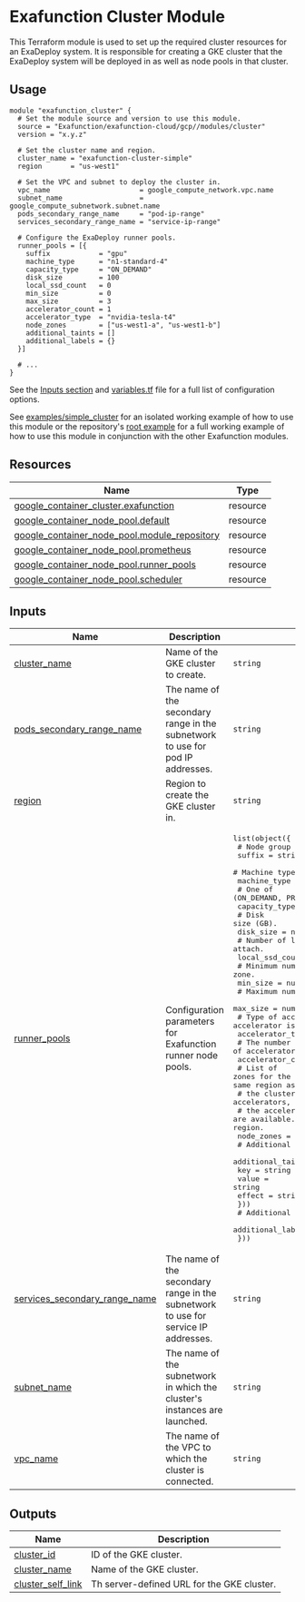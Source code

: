 # Exafunction Cluster Module

This Terraform module is used to set up the required cluster resources for an ExaDeploy system. It is responsible for creating a GKE cluster that the ExaDeploy system will be deployed in as well as node pools in that cluster.

## Usage
```hcl
module "exafunction_cluster" {
  # Set the module source and version to use this module.
  source = "Exafunction/exafunction-cloud/gcp//modules/cluster"
  version = "x.y.z"

  # Set the cluster name and region.
  cluster_name = "exafunction-cluster-simple"
  region       = "us-west1"

  # Set the VPC and subnet to deploy the cluster in.
  vpc_name                      = google_compute_network.vpc.name
  subnet_name                   = google_compute_subnetwork.subnet.name
  pods_secondary_range_name     = "pod-ip-range"
  services_secondary_range_name = "service-ip-range"

  # Configure the ExaDeploy runner pools.
  runner_pools = [{
    suffix            = "gpu"
    machine_type      = "n1-standard-4"
    capacity_type     = "ON_DEMAND"
    disk_size         = 100
    local_ssd_count   = 0
    min_size          = 0
    max_size          = 3
    accelerator_count = 1
    accelerator_type  = "nvidia-tesla-t4"
    node_zones        = ["us-west1-a", "us-west1-b"]
    additional_taints = []
    additional_labels = {}
  }]

  # ...
}
```
See the [Inputs section](#inputs) and [variables.tf](https://github.com/Exafunction/terraform-gcp-exafunction-cloud/tree/main/modules/cluster/variables.tf) file for a full list of configuration options.

See [examples/simple_cluster](https://github.com/Exafunction/terraform-gcp-exafunction-cloud/tree/main/modules/cluster/examples/simple_cluster) for an isolated working example of how to use this module or the repository's [root example](https://github.com/Exafunction/terraform-gcp-exafunction-cloud) for a full working example of how to use this module in conjunction with the other Exafunction modules.

<!-- BEGIN_TF_DOCS -->
## Resources

| Name | Type |
|------|------|
| [google_container_cluster.exafunction](https://registry.terraform.io/providers/hashicorp/google/latest/docs/resources/container_cluster) | resource |
| [google_container_node_pool.default](https://registry.terraform.io/providers/hashicorp/google/latest/docs/resources/container_node_pool) | resource |
| [google_container_node_pool.module_repository](https://registry.terraform.io/providers/hashicorp/google/latest/docs/resources/container_node_pool) | resource |
| [google_container_node_pool.prometheus](https://registry.terraform.io/providers/hashicorp/google/latest/docs/resources/container_node_pool) | resource |
| [google_container_node_pool.runner_pools](https://registry.terraform.io/providers/hashicorp/google/latest/docs/resources/container_node_pool) | resource |
| [google_container_node_pool.scheduler](https://registry.terraform.io/providers/hashicorp/google/latest/docs/resources/container_node_pool) | resource |

## Inputs

| Name | Description | Type | Default | Required |
|------|-------------|------|---------|:--------:|
| <a name="input_cluster_name"></a> [cluster\_name](#input\_cluster\_name) | Name of the GKE cluster to create. | `string` | `"exafunction-cluster"` | no |
| <a name="input_pods_secondary_range_name"></a> [pods\_secondary\_range\_name](#input\_pods\_secondary\_range\_name) | The name of the secondary range in the subnetwork to use for pod IP addresses. | `string` | n/a | yes |
| <a name="input_region"></a> [region](#input\_region) | Region to create the GKE cluster in. | `string` | n/a | yes |
| <a name="input_runner_pools"></a> [runner\_pools](#input\_runner\_pools) | Configuration parameters for Exafunction runner node pools. | <pre>list(object({<br>    # Node group suffix.<br>    suffix = string<br>    # Machine type to use.<br>    machine_type = string<br>    # One of (ON_DEMAND, PREEMPTIBLE, SPOT).<br>    capacity_type = string<br>    # Disk size (GB).<br>    disk_size = number<br>    # Number of local SSDs to attach.<br>    local_ssd_count = number<br>    # Minimum number of nodes per zone.<br>    min_size = number<br>    # Maximum number of nodes per zone.<br>    max_size = number<br>    # Type of accelerator to attach. If empty, no accelerator is attached.<br>    accelerator_type = string<br>    # The number of accelerators to attach.<br>    accelerator_count = number<br>    # List of zones for the Exafunction runner node pool. Zones must be within the same region as<br>    # the cluster. For node pools with attached accelerators, must specify a list of zones where<br>    # the accelerators are available. If empty, use the default set of zones for the region.<br>    node_zones = list(string)<br>    # Additional taints.<br>    additional_taints = list(object({<br>      key    = string<br>      value  = string<br>      effect = string<br>    }))<br>    # Additional labels.<br>    additional_labels = map(string)<br>  }))</pre> | <pre>[<br>  {<br>    "accelerator_count": 1,<br>    "accelerator_type": "nvidia-tesla-t4",<br>    "additional_labels": {},<br>    "additional_taints": [],<br>    "capacity_type": "ON_DEMAND",<br>    "disk_size": 100,<br>    "local_ssd_count": 0,<br>    "machine_type": "n1-standard-4",<br>    "max_size": 3,<br>    "min_size": 0,<br>    "node_zones": [<br>      "us-west1-a",<br>      "us-west1-b"<br>    ],<br>    "suffix": "gpu"<br>  }<br>]</pre> | no |
| <a name="input_services_secondary_range_name"></a> [services\_secondary\_range\_name](#input\_services\_secondary\_range\_name) | The name of the secondary range in the subnetwork to use for service IP addresses. | `string` | n/a | yes |
| <a name="input_subnet_name"></a> [subnet\_name](#input\_subnet\_name) | The name of the subnetwork in which the cluster's instances are launched. | `string` | n/a | yes |
| <a name="input_vpc_name"></a> [vpc\_name](#input\_vpc\_name) | The name of the VPC to which the cluster is connected. | `string` | n/a | yes |

## Outputs

| Name | Description |
|------|-------------|
| <a name="output_cluster_id"></a> [cluster\_id](#output\_cluster\_id) | ID of the GKE cluster. |
| <a name="output_cluster_name"></a> [cluster\_name](#output\_cluster\_name) | Name of the GKE cluster. |
| <a name="output_cluster_self_link"></a> [cluster\_self\_link](#output\_cluster\_self\_link) | Th server-defined URL for the GKE cluster. |
<!-- END_TF_DOCS -->
